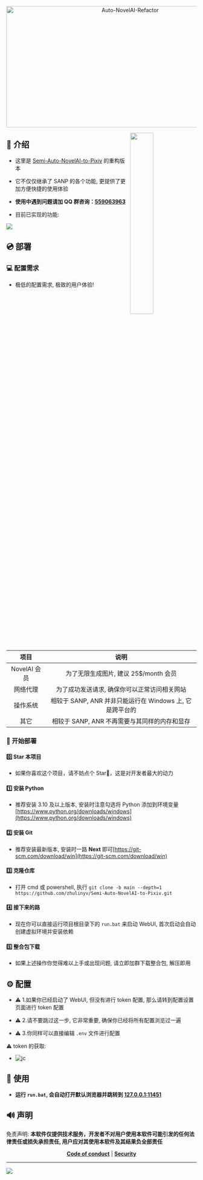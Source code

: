 <p align="center" >
  <img src="https://socialify.git.ci/zhulinyv/Auto-NovelAI-Refactor/image?custom_description=%F0%9F%8C%9F%E5%B8%A6%E6%9C%89+WebUI+%E7%9A%84+NovelAI+%E9%87%8F%E4%BA%A7%E5%B7%A5%E5%85%B7%F0%9F%8C%9F&description=1&forks=1&issues=1&language=1&logo=https%3A%2F%2Fi.postimg.cc%2FP5s0p7Cq%2FXYTPZ-317323127057666-00001-12.png&name=1&owner=1&pattern=Circuit+Board&pulls=1&stargazers=1&theme=Auto" alt="Auto-NovelAI-Refactor" width="640" height="320" />
</p>

<img decoding="async" align=right src="https://i.postimg.cc/hvJPjYXg/XYTPZ-317323127057666-00001.png" width="35%">


## 💬 介绍

- 这里是 [Semi-Auto-NovelAI-to-Pixiv](https://github.com/zhulinyv/Semi-Auto-NovelAI-to-Pixiv) 的重构版本

- 它不仅仅继承了 SANP 的各个功能, 更提供了更加方便快捷的使用体验

- **使用中遇到问题请加 QQ 群咨询：[559063963](https://qm.qq.com/cgi-bin/qm/qr?k=I9FqVFb_wn-y5Ejid9CIae57KLLlvDuj&jump_from=webapi&authKey=i+DvSe2nFRBsKNu+D9NK0sFd7Qr1u/vakfRUFDGDCWaceBQOsuiHwkxDa3kRLfup)**

- 目前已实现的功能:

![](https://i.postimg.cc/kXNKdjtb/image.png)

## 💿 部署

### 💻 配置需求

- 极低的配置需求, 极致的用户体验!

| 项目 | 说明 |
|:---:|:---:|
| NovelAI 会员 | 为了无限生成图片, 建议 25$/month 会员 |
| 网络代理 | 为了成功发送请求, 确保你可以正常访问相关网站 |
| 操作系统 | 相较于 SANP, ANR 并非只能运行在 Windows 上, 它是跨平台的 |
| 其它 | 相较于 SANP, ANR 不再需要与其同样的内存和显存 |

### 🎉 开始部署

#### 0️⃣ Star 本项目

- 如果你喜欢这个项目，请不妨点个 Star🌟，这是对开发者最大的动力

#### 1️⃣ 安装 Python

- 推荐安装 3.10 及以上版本, 安装时注意勾选将 Python 添加到环境变量 [https://www.python.org/downloads/windows](https://www.python.org/downloads/windows)

#### 2️⃣ 安装 Git

- 推荐安装最新版本, 安装时一路 **Next** 即可[https://git-scm.com/download/win](https://git-scm.com/download/win)

#### 3️⃣ 克隆仓库

- 打开 cmd 或 powershell, 执行 `git clone -b main --depth=1 https://github.com/zhulinyv/Semi-Auto-NovelAI-to-Pixiv.git`

#### 4️⃣ 接下来的路

- 现在你可以直接运行项目根目录下的 `run.bat` 来启动 WebUI, 首次启动会自动创建虚拟环境并安装依赖

#### 5️⃣ 整合包下载

- 如果上述操作你觉得难以上手或出现问题, 请立即加群下载整合包, 解压即用


## ⚙️ 配置

- ⚠️ 1.如果你已经启动了 WebUI, 但没有进行 token 配置, 那么请转到配置设置页面进行 token 配置

- ⚠️ 2.请不要跳过这一步, 它非常重要, 确保你已经将所有配置浏览过一遍

- ⚠️ 3.你同样可以直接编辑 `.env` 文件进行配置

⚠️ token 的获取:

- ![jc](https://github.com/zhulinyv/Semi-Auto-NovelAI-to-Pixiv/assets/66541860/82f657fe-81bc-412b-a63c-11a878fde7d2)


## 🌟 使用

- **运行 `run.bat`, 会自动打开默认浏览器并跳转到 [127.0.0.1:11451](http://127.0.0.1:11451)**


## 🔊 声明

免责声明: **本软件仅提供技术服务，开发者不对用户使用本软件可能引发的任何法律责任或损失承担责任, 用户应对其使用本软件及其结果负全部责任**

<p align="center" >
  <a href="https://github.com/zhulinyv/Auto-NovelAI-Refactor/blob/main/CODE_OF_CONDUCT.md"><b>Code of conduct</b></a> | <a href="https://github.com/zhulinyv/Auto-NovelAI-Refactor/blob/main/SECURITY.md"><b>Security</b></a>
</p>

<hr>
<img src="https://count.getloli.com/@zhulinyv?name=zhulinyv&theme=moebooru-h&padding=6&offset=0&align=top&scale=1.5&pixelated=1&darkmode=auto&prefix=769854"></img>
